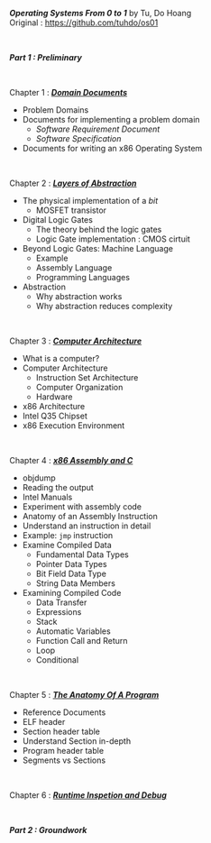 ___Operating Systems From 0 to 1___ by Tu, Do Hoang   
Original : https://github.com/tuhdo/os01

&nbsp;
&nbsp;

___Part 1 : Preliminary___

&nbsp;

Chapter 1 : [___Domain Documents___](https://github.com/GandalfTea/Notebooks/blob/master/CS/OS/Operating%20Systems%20From%200%20to%201/Domain%20Documents.md)
* Problem Domains
* Documents for implementing a problem domain
  * _Software Requirement Document_
  * _Software Specification_
* Documents for writing an x86 Operating System

&nbsp;

Chapter 2 : [___Layers of Abstraction___](https://github.com/GandalfTea/Notebooks/blob/master/CS/OS/Operating%20Systems%20From%200%20to%201/LayersOfAbstraction.md)
* The physical implementation of a _bit_
  * MOSFET transistor
* Digital Logic Gates
  * The theory behind the logic gates
  * Logic Gate implementation : CMOS cirtuit
* Beyond Logic Gates: Machine Language
  * Example
  * Assembly Language
  * Programming Languages
* Abstraction
  * Why abstraction works
  * Why abstraction reduces complexity

&nbsp;

Chapter 3 : [___Computer Architecture___](https://github.com/GandalfTea/Notebooks/blob/master/CS/OS/Operating%20Systems%20From%200%20to%201/ComputerArchitecture.md)

* What is a computer?
* Computer Architecture
  * Instruction Set Architecture
  * Computer Organization
  * Hardware
* x86 Architecture
* Intel Q35 Chipset
* x86 Execution Environment

&nbsp;

Chapter 4 : [___x86 Assembly and C___](https://github.com/GandalfTea/Notebooks/blob/master/CS/OS/Operating%20Systems%20From%200%20to%201/x86%20Assembly%20And%20C.md)
* objdump
* Reading the output
* Intel Manuals
* Experiment with assembly code
* Anatomy of an Assembly Instruction
* Understand an instruction in detail
* Example: `jmp` instruction
* Examine Compiled Data
	* Fundamental Data Types
	* Pointer Data Types
	* Bit Field Data Type
	* String Data Members
* Examining Compiled Code
	* Data Transfer
	* Expressions
	* Stack
	* Automatic Variables
	* Function Call and Return
	* Loop
	* Conditional

&nbsp;

Chapter 5 : [___The Anatomy Of A Program___](https://github.com/GandalfTea/Notebooks/blob/master/CS/OS/Operating%20Systems%20From%200%20to%201/Anatomy%20Of%20A%20Program.md)

* Reference Documents
* ELF header
* Section header table
* Understand Section in-depth
* Program header table
* Segments vs Sections

&nbsp;

Chapter 6 : [___Runtime Inspetion and Debug___]()





&nbsp;
&nbsp;

___Part 2 : Groundwork___

&nbsp;
